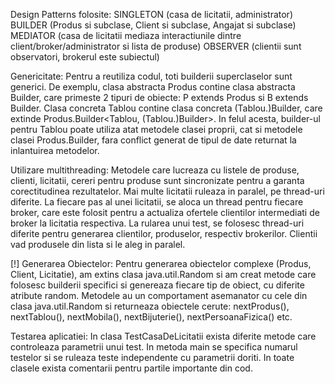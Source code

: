 Design Patterns folosite:
	SINGLETON (casa de licitatii, administrator)
	BUILDER (Produs si subclase, Client si subclase, Angajat si subclase)
	MEDIATOR (casa de licitatii mediaza interactiunile dintre
client/broker/administrator si lista de produse)
	OBSERVER (clientii sunt observatori, brokerul este subiectul)

Genericitate:
	Pentru a reutiliza codul, toti builderii superclaselor sunt generici.
De exemplu, clasa abstracta Produs contine clasa abstracta Builder, care
primeste 2 tipuri de obiecte: P extends Produs si B extends Builder. Clasa
concreta Tablou contine clasa concreta (Tablou.)Builder, care extinde
Produs.Builder<Tablou, (Tablou.)Builder>. In felul acesta, builder-ul pentru
Tablou poate utiliza atat metodele clasei proprii, cat si metodele clasei
Produs.Builder, fara conflict generat de tipul de date returnat la
inlantuirea metodelor.

Utilizare multithreading:
	Metodele care lucreaza cu listele de produse, clienti, licitatii,
cereri pentru produse sunt sincronizate pentru a garanta corectitudinea
rezultatelor. Mai multe licitatii ruleaza in paralel, pe thread-uri diferite.
La fiecare pas al unei licitatii, se aloca un thread pentru fiecare broker,
care este folosit pentru a actualiza ofertele clientilor intermediati de
broker la licitatia respectiva. La rularea unui test, se folosesc thread-uri
diferite pentru generarea clientilor, produselor, respectiv brokerilor.
Clientii vad produsele din lista si le aleg in paralel.

[!] Generarea Obiectelor:
	Pentru generarea obiectelor complexe (Produs, Client, Licitatie), am
extins clasa java.util.Random si am creat metode care folosesc builderii
specifici si genereaza fiecare tip de obiect, cu diferite atribute random.
Metodele au un comportament asemanator cu cele din clasa java.util.Random
si returneaza obiectele cerute: nextProdus(), nextTablou(), nextMobila(),
nextBijuterie(), nextPersoanaFizica() etc.

Testarea aplicatiei:
	In clasa TestCasaDeLicitatii exista diferite metode care controleaza
parametrii unui test. In metoda main se specifica numarul testelor si se
ruleaza teste independente cu parametrii doriti. In toate clasele exista
comentarii pentru partile importante din cod.

